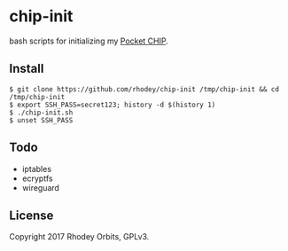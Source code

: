 # chip-init
bash scripts for initializing my [Pocket CHIP](https://getchip.com/pages/pocketchip).

## Install
```
$ git clone https://github.com/rhodey/chip-init /tmp/chip-init && cd /tmp/chip-init
$ export SSH_PASS=secret123; history -d $(history 1)
$ ./chip-init.sh
$ unset SSH_PASS
```

## Todo
  + iptables
  + ecryptfs
  + wireguard

## License
Copyright 2017 Rhodey Orbits, GPLv3.
